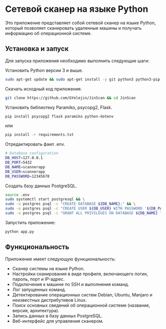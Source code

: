 # Сетевой сканер на языке Python

Это приложение представляет собой сетевой сканер на языке Python, который позволяет сканировать удаленные машины и получать информацию об операционной системе.

## Установка и запуск

Для запуска приложения необходимо выполнить следующие шаги:

Установить Python версии 3 и выше.

```bash
sudo apt-get update && sudo apt-get install -y git python3 python3-pip postgresql postgresql-contrib
```

Скачать исходный код приложения.

```bash
git clone https://github.com/GYelejin/JinScan && cd JinScan
```

Установить библиотеку Paramiko, psycopg2, Flask.

```bash
pip install psycopg2 flask paramiko python-dotenv
```

или

```bash
pip install -r requirements.txt
```

Отредактировать фаил .env.

```bash
# Database configuration
DB_HOST=127.0.0.1
DB_PORT=5432
DB_NAME=scannerapp
DB_USER=scannerapp
DB_PASSWORD=12345678
```


Создать базу данных PostgreSQL.

```bash
source .env
sudo systemctl start postgresql && \
sudo -u postgres psql -c "CREATE DATABASE ${DB_NAME};" && \
sudo -u postgres psql -c "CREATE USER ${DB_USER} WITH PASSWORD '${DB_PASSWORD}';" && \
sudo -u postgres psql -c "GRANT ALL PRIVILEGES ON DATABASE ${DB_NAME} TO ${DB_USER};"
```

Запустить приложение:

```bash
python app.py
```

## Функциональность

Приложение имеет следующую функциональность:

- Cканер системы на языке Python.
- Настройки сканирования в виде профиля, включающего логин, пароль, порт и IP-адрес.
- Подключения к машине по SSH и выполнения команд.
- Лог запущенных команд.
- Детектирование операционных систем Debian, Ubuntu, Manjaro и неизвестных дистрибутивов Linux.
- Поиск основных сведений об операционной системе (название, версия, архитектура).
- Запись данных в базу данных PostgreSQL.
- Веб-интерфейс для управления сканером.
